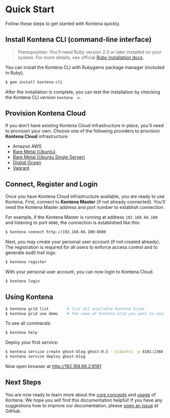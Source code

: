 # Quick Start

Follow these steps to get started with Kontena quickly.

## Install Kontena CLI (command-line interface)

> Prerequisities: You'll need Ruby version 2.0 or later installed on your system. For more details, see official [Ruby installation docs](https://www.ruby-lang.org/en/documentation/installation/).

You can install the Kontena CLI with Rubygems package manager (included in Ruby).

```sh
$ gem install kontena-cli
```

After the installation is complete, you can test the installation by checking the Kontena CLI version `kontena -v`.

## Provision Kontena Cloud

If you don't have existing Kontena Cloud infrastructure in place, you'll need to provision your own. Choose one of the following providers to provision **Kontena Cloud** infrastructure:

* Amazon AWS
* [Bare Metal (Ubuntu)](deploy-baremetal-ubuntu.md)
* [Bare Metal (Ubuntu Single Server)](deploy-baremetal-ubuntu-mini.md)
* [Digital Ocean](deploy-do.md)
* [Vagrant](deploy-vagrant.md)

## Connect, Register and Login

Once you have Kontena Cloud infrastructure available, you are ready to use Kontena. First, connect to **Kontena Master** (if not already connected). You'll need the Kontena Master address and port number to establish connection.

For example, if the Kontena Master is running at address `192.168.66.100` and listening to port `8080`, the connection is established like this:

```sh
$ kontena connect http://192.168.66.100:8080
```

Next, you may create your personal user account (if not created already). The registration is required for all users to enforce access control and to generate audit trail logs.

```sh
$ kontena register
```

With your personal user account, you can now login to Kontena Cloud.

```sh
$ kontena login
```

## Using Kontena

```sh
$ kontena grid list        # list all available Kontena Grids
$ kontena grid use demo    # the name of Kontena Grid you want to use, in this case "demo"
```

To see all commands:

```sh
$ kontena help
```

Deploy your first service:

```sh
$ kontena service create ghost-blog ghost:0.5 --stateful -p 8181:2368
$ kontena service deploy ghost-blog
```

Now open browser at http://192.168.66.2:8181

## Next Steps

You are now ready to learn more about the [core concepts](../core-concepts) and [usage](../using-kontena) of Kontena. We hope you will find this documentation helpful! If you have any suggestions how to improve our documentation, please [open an issue](https://github.com/kontena/kontena/issues) at GitHub.